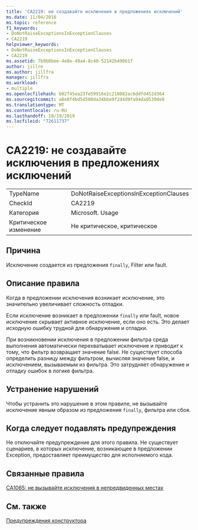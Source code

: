 ```yaml
---
title: 'CA2219: не создавайте исключения в предложениях исключений'
ms.date: 11/04/2016
ms.topic: reference
f1_keywords:
- DoNotRaiseExceptionsInExceptionClauses
- CA2219
helpviewer_keywords:
- DoNotRaiseExceptionsInExceptionClauses
- CA2219
ms.assetid: 7b9b0bee-4e8e-49a4-8c40-52142b49061f
author: jillre
ms.author: jillfra
manager: jillfra
ms.workload:
- multiple
ms.openlocfilehash: b02f45ea23fe59916e2c210882ac6ddfd452d364
ms.sourcegitcommit: a8e8f4bd5d508da34bbe9f2d4d9fa94da0539de0
ms.translationtype: MT
ms.contentlocale: ru-RU
ms.lasthandoff: 10/19/2019
ms.locfileid: "72611737"
---
```

# <a name="ca2219-do-not-raise-exceptions-in-exception-clauses"></a>CA2219: не создавайте исключения в предложениях исключений

|||
|-|-|
|TypeName|DoNotRaiseExceptionsInExceptionClauses|
|CheckId|CA2219|
|Категория|Microsoft. Usage|
|Критическое изменение|Не критическое, критическое|

## <a name="cause"></a>Причина
Исключение создается из предложения `finally`, Filter или fault.

## <a name="rule-description"></a>Описание правила
Когда в предложении исключения возникает исключение, это значительно увеличивает сложность отладки.

Если исключение возникает в предложении `finally` или fault, новое исключение скрывает активное исключение, если оно есть. Это делает исходную ошибку трудной для обнаружения и отладки.

При возникновении исключения в предложении фильтра среда выполнения автоматически перехватывает исключение и приводит к тому, что фильтр возвращает значение false. Не существует способа определить разницу между фильтром, вычисляя значение false, и исключением, вызываемым из фильтра. Это затрудняет обнаружение и отладку ошибок в логике фильтра.

## <a name="how-to-fix-violations"></a>Устранение нарушений
Чтобы устранить это нарушение в этом правиле, не вызывайте исключение явным образом из предложения `finally`, фильтра или сбоя.

## <a name="when-to-suppress-warnings"></a>Когда следует подавлять предупреждения
Не отключайте предупреждение для этого правила. Не существует сценариев, в которых исключение, возникающее в предложении Exception, предоставляет преимущество для исполняемого кода.

## <a name="related-rules"></a>Связанные правила
[CA1065: не вызывайте исключения в непредвиденных местах](../code-quality/ca1065.md)

## <a name="see-also"></a>См. также
[Предупреждения конструктора](../code-quality/design-warnings.md)
